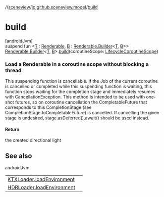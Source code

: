 //[sceneview](../../index.md)/[io.github.sceneview.model](index.md)/[build](build.md)

# build

[androidJvm]\
suspend fun &lt;[T](build.md) : [Renderable](../com.google.ar.sceneform.rendering/-renderable/index.md), [B](build.md) : [Renderable.Builder](../com.google.ar.sceneform.rendering/-renderable/-builder/index.md)&lt;[T](build.md), [B](build.md)&gt;&gt; [Renderable.Builder](../com.google.ar.sceneform.rendering/-renderable/-builder/index.md)&lt;[T](build.md), [B](build.md)&gt;.[build](build.md)(coroutineScope: [LifecycleCoroutineScope](https://developer.android.com/reference/kotlin/androidx/lifecycle/LifecycleCoroutineScope.html))

###  Load a Renderable in a coroutine scope without blocking a thread

This suspending function is cancellable. If the Job of the current coroutine is cancelled or completed while this suspending function is waiting, this function stops waiting for the completion stage and immediately resumes with CancellationException. This method is intended to be used with one-shot futures, so on coroutine cancellation the CompletableFuture that corresponds to this CompletionStage (see CompletionStage.toCompletableFuture) is cancelled. If cancelling the given stage is undesired, stage.asDeferred().await() should be used instead.

#### Return

the created directional light

## See also

androidJvm

| | |
|---|---|
| [KTXLoader.loadEnvironment](../io.github.sceneview.environment/load-environment.md) |  |
| [HDRLoader.loadEnvironment](../io.github.sceneview.environment/load-environment.md) |  |
